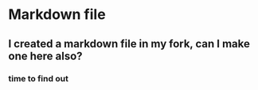# Markdown file
## I created a markdown file in my fork, can I make one here also?
### time to find out
